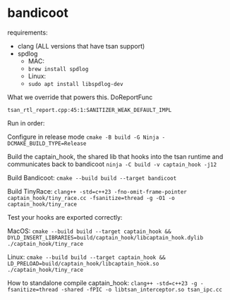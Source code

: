 # bandicoot

requirements:
- clang (ALL versions that have tsan support)
- spdlog 
  - MAC:
  - `brew install spdlog`
  - Linux:
  - `sudo apt install libspdlog-dev`

What we override that powers this.
DoReportFunc
```
tsan_rtl_report.cpp:45:1:SANITIZER_WEAK_DEFAULT_IMPL
```

Run in order:

Configure in release mode
`cmake -B build -G Ninja -DCMAKE_BUILD_TYPE=Release`

Build the captain_hook, the shared lib that hooks into the tsan runtime and communicates back to bandicoot
`ninja -C build -v captain_hook -j12`

Build Bandicoot:
`cmake --build build --target bandicoot`


Build TinyRace:
`clang++ -std=c++23 -fno-omit-frame-pointer captain_hook/tiny_race.cc -fsanitize=thread -g -O1 -o captain_hook/tiny_race`


Test your hooks are exported correctly:

MacOS:
`cmake --build build --target captain_hook && DYLD_INSERT_LIBRARIES=build/captain_hook/libcaptain_hook.dylib ./captain_hook/tiny_race`

Linux:
`cmake --build build --target captain_hook && LD_PRELOAD=build/captain_hook/libcaptain_hook.so ./captain_hook/tiny_race`

How to standalone compile captain_hook:
`clang++ -std=c++23 -g -fsanitize=thread -shared -fPIC -o libtsan_interceptor.so tsan_ipc.cc`
